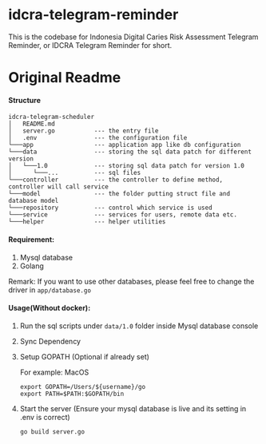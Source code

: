 
# idcra-telegram-reminder

This is the codebase for Indonesia Digital Caries Risk Assessment Telegram Reminder, or IDCRA Telegram Reminder for short.

# Original Readme

#### Structure
    idcra-telegram-scheduler
    │   README.md
    │   server.go           --- the entry file
    │   .env                --- the configuration file
    └───app                 --- application app like db configuration
    └───data                --- storing the sql data patch for different version
    │   └───1.0             --- storing sql data patch for version 1.0
    │      └───...          --- sql files
    └───controller          --- the controller to define method, controller will call service
    └───model               --- the folder putting struct file and database model
    └───repository          --- control which service is used
    └───service             --- services for users, remote data etc.
    └───helper              --- helper utilities

#### Requirement:

1. Mysql database
2. Golang

Remark: If you want to use other databases, please feel free to change the driver in `app/database.go`

#### Usage(Without docker):

1. Run the sql scripts under `data/1.0` folder inside Mysql database console

2. Sync Dependency

3. Setup GOPATH (Optional if already set)

   For example: MacOS
    ```
    export GOPATH=/Users/${username}/go
    export PATH=$PATH:$GOPATH/bin
    ```

4. Start the server (Ensure your mysql database is live and its setting in .env is correct)
    ```
    go build server.go
    ```
